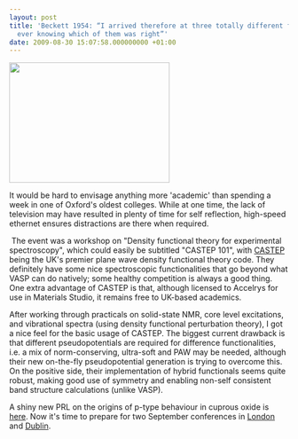 ```yaml
---
layout: post
title: 'Beckett 1954: “I arrived therefore at three totally different figures, without
  ever knowing which of them was right”'
date: 2009-08-30 15:07:58.000000000 +01:00
---
```

<a href="http://thelostelectron.files.wordpress.com/2012/04/oxford.png"><img class="alignleft size-full wp-image-102" title="Oxford" src="{{ site.baseurl }}/assets/2009/08/oxford.png" alt="" width="289" height="217" /></a>

It would be hard to envisage anything more 'academic' than spending a week in one of Oxford's oldest colleges. While at one time, the lack of television may have resulted in plenty of time for self reflection, high-speed ethernet ensures distractions are there when required.
	
<p> The event was a workshop on "Density functional theory for experimental spectroscopy", which could easily be subtitled "CASTEP 101", with <a title="http://www.castep.org/" href="http://www.castep.org/">CASTEP</a> being the UK's premier plane wave density functional theory code. They definitely have some nice spectroscopic functionalities that go beyond what VASP can do natively; some healthy competition is always a good thing. One extra advantage of CASTEP is that, although licensed to Accelrys for use in Materials Studio, it remains free to UK-based academics.</p>
<p>After working through practicals on solid-state NMR, core level excitations, and vibrational spectra (using density functional perturbation theory), I got a nice feel for the basic usage of CASTEP. The biggest current drawback is that different pseudopotentials are required for difference functionalities, i.e. a mix of norm-conserving, ultra-soft and PAW may be needed, although their new on-the-fly pseudopotential generation is trying to overcome this. On the positive side, their implementation of hybrid functionals seems quite robust, making good use of symmetry and enabling non-self consistent band structure calculations (unlike VASP).</p>
<p>A shiny new PRL on the origins of p-type behaviour in cuprous oxide is <a title="http://link.aps.org/doi/10.1103/PhysRevLett.103.096405" href="http://link.aps.org/doi/10.1103/PhysRevLett.103.096405">here</a>. Now it's time to prepare for two September conferences in <a title="http://www.dfrl.ucl.ac.uk/CCP5/ccp5.htm" href="http://www.dfrl.ucl.ac.uk/CCP5/ccp5.htm">London</a> and <a title="http://www.tyndall.ie/research/theory-and-modelling/oxides_workshop/" href="http://www.tyndall.ie/research/theory-and-modelling/oxides_workshop/">Dublin</a>.</p>
